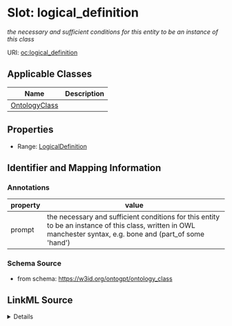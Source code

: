 # Slot: logical_definition
_the necessary and sufficient conditions for this entity to be an instance of this class_


URI: [oc:logical_definition](http://w3id.org/ontogpt/ontology-class-templatelogical_definition)



<!-- no inheritance hierarchy -->




## Applicable Classes

| Name | Description |
| --- | --- |
[OntologyClass](OntologyClass.md) | 






## Properties

* Range: [LogicalDefinition](LogicalDefinition.md)







## Identifier and Mapping Information





### Annotations

| property | value |
| --- | --- |
| prompt | the necessary and sufficient conditions for this entity to be an instance of this class, written in OWL manchester syntax, e.g. bone and (part_of some 'hand') |



### Schema Source


* from schema: https://w3id.org/ontogpt/ontology_class




## LinkML Source

<details>
```yaml
name: logical_definition
annotations:
  prompt:
    tag: prompt
    value: the necessary and sufficient conditions for this entity to be an instance
      of this class, written in OWL manchester syntax, e.g. bone and (part_of some
      'hand')
description: the necessary and sufficient conditions for this entity to be an instance
  of this class
from_schema: https://w3id.org/ontogpt/ontology_class
rank: 1000
alias: logical_definition
owner: OntologyClass
domain_of:
- OntologyClass
range: LogicalDefinition

```
</details>